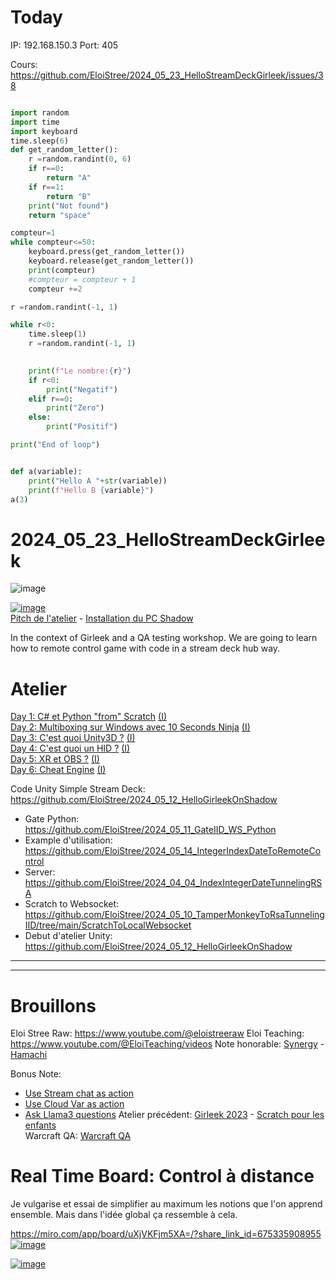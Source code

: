 # Today

IP: 192.168.150.3
Port: 405

 Cours: https://github.com/EloiStree/2024_05_23_HelloStreamDeckGirleek/issues/38


``` py

import random
import time
import keyboard
time.sleep(6)
def get_random_letter():
    r =random.randint(0, 6)
    if r==0: 
        return "A"
    if r==1:
        return "B"
    print("Not found")
    return "space"

compteur=1
while compteur<=50:
    keyboard.press(get_random_letter())
    keyboard.release(get_random_letter())
    print(compteur)
    #compteur = compteur + 1
    compteur +=2

r =random.randint(-1, 1)

while r<0:
    time.sleep(1)
    r =random.randint(-1, 1)

    
    print(f"Le nombre:{r}")
    if r<0:
        print("Negatif")
    elif r==0:
        print("Zero")
    else:
        print("Positif")

print("End of loop")


def a(variable):
    print("Hello A "+str(variable))
    print(f"Hello B {variable}")
a(3)


```


# 2024_05_23_HelloStreamDeckGirleek
![image](https://github.com/EloiStree/2024_05_23_HelloStreamDeckGirleek/assets/20149493/f01f725f-e79d-423f-bdd9-2a0d26615d57)


[![image](https://github.com/EloiStree/2024_05_23_HelloStreamDeckGirleek/assets/20149493/52a03e0e-fae8-4b00-8c8f-59d9943b0f7f)](https://youtu.be/OYUnpHvcaBw)  
[Pitch de l'atelier](https://youtu.be/OYUnpHvcaBw) - [Installation du PC Shadow](https://youtu.be/KZLRIxTdERM)

In the context of Girleek and a QA testing workshop. We are going to learn how to remote control game with code in a stream deck hub way.


# Atelier
[Day 1: C# et Python "from" Scratch](WorkshopPerDay/2024_05_17.md)  [(I)](https://github.com/EloiStree/2024_05_23_HelloSteamDeckGirleek/issues/2)  
[Day 2: Multiboxing sur Windows avec 10 Seconds Ninja](WorkshopPerDay/2024_05_20.md)  [(I)](https://github.com/EloiStree/2024_05_23_HelloSteamDeckGirleek/issues/3)  
[Day 3: C'est quoi Unity3D ?](WorkshopPerDay/2024_05_21.md)   [(I)](https://github.com/EloiStree/2024_05_23_HelloSteamDeckGirleek/issues/4)  
[Day 4: C'est quoi un HID ?](WorkshopPerDay/2024_05_22.md)   [(I)](https://github.com/EloiStree/2024_05_23_HelloSteamDeckGirleek/issues/5)  
[Day 5: XR et OBS ?](WorkshopPerDay/2024_05_23.md)   [(I)](https://github.com/EloiStree/2024_05_23_HelloSteamDeckGirleek/issues/6)  
[Day 6: Cheat Engine](WorkshopPerDay/2024_05_24.md)  [(I)](https://github.com/EloiStree/2024_05_23_HelloSteamDeckGirleek/issues/7)  



Code Unity Simple Stream Deck:  
https://github.com/EloiStree/2024_05_12_HelloGirleekOnShadow  


- Gate Python: https://github.com/EloiStree/2024_05_11_GateIID_WS_Python
- Example d'utilisation: https://github.com/EloiStree/2024_05_14_IntegerIndexDateToRemoteControl
- Server: https://github.com/EloiStree/2024_04_04_IndexIntegerDateTunnelingRSA
- Scratch to Websocket: https://github.com/EloiStree/2024_05_10_TamperMonkeyToRsaTunnelingIID/tree/main/ScratchToLocalWebsocket
- Debut d'atelier Unity: https://github.com/EloiStree/2024_05_12_HelloGirleekOnShadow


---------------


---------------

# Brouillons

Eloi Stree Raw: https://www.youtube.com/@eloistreeraw
Eloi Teaching: https://www.youtube.com/@EloiTeaching/videos
Note honorable: [Synergy](https://symless.com/synergy?gad_source=1&gclid=CjwKCAjwl4yyBhAgEiwADSEjeB0Zmf6KTwh-3OAzO77wDP0KrgRr4Dkc4AIZPCIvwzpg2P6_GOi-2RoC800QAvD_BwE) - [Hamachi](https://vpn.net)


Bonus Note: 
- [Use Stream chat as action](Module/HackStreamChat.md)
- [Use Cloud Var as action](Module/HackCloudVar.md)
- [Ask Llama3 questions](https://github.com/EloiStree/2024_05_23_HelloStreamDeckGirleek/issues/32)
Atelier précédent: [Girleek 2023](https://github.com/EloiStree/2024_05_23_HelloSteamDeckGirleek/issues/8) - [Scratch pour les enfants](https://github.com/EloiStree/2024_05_23_HelloSteamDeckGirleek/issues/9)  
Warcraft QA: [Warcraft QA](https://github.com/EloiStree/HelloWarcraftQAXR)  


# Real Time Board: Control à distance

Je vulgarise et essai de simplifier au maximum  les notions que l'on apprend ensemble.
Mais dans l'idée global ça ressemble à cela.

https://miro.com/app/board/uXjVKFjm5XA=/?share_link_id=675335908955
[![image](https://github.com/EloiStree/2024_05_23_HelloStreamDeckGirleek/assets/20149493/65ddd2ca-35b3-448f-87f7-c241e906f566)](https://miro.com/app/board/uXjVKFjm5XA=/?share_link_id=675335908955
)

[![image](https://github.com/EloiStree/2024_05_23_HelloStreamDeckGirleek/assets/20149493/cb1f8b2d-d231-4be3-8421-945c33beeafa)](https://miro.com/app/board/uXjVKFjm5XA=/?share_link_id=675335908955)

 
  
